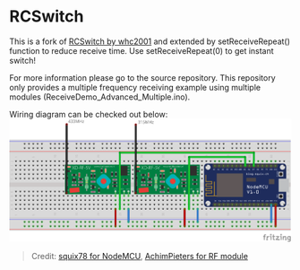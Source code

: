 RCSwitch
========

This is a fork of [RCSwitch by whc2001](https://github.com/whc2001/RCSwitch) and extended by setReceiveRepeat() function to reduce receive time. Use setReceiveRepeat(0) to get instant switch!

For more information please go to the source repository. This repository only provides a multiple frequency receiving example using multiple modules (ReceiveDemo_Advanced_Multiple.ino). 

Wiring diagram can be checked out below:
![alt MultipleReceiveWiring](examples/MultipleReceiver/MultipleReceiveWiring.png)
> Credit:
> [squix78 for NodeMCU](https://github.com/squix78/esp8266-fritzing-parts),
> [AchimPieters for RF module](https://github.com/AchimPieters/Fritzing-Custom-Parts)
